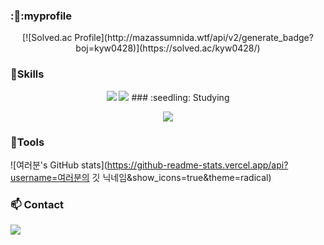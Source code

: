###  :👏:myprofile
<p align ="center">
    [![Solved.ac Profile](http://mazassumnida.wtf/api/v2/generate_badge?boj=kyw0428)](https://solved.ac/kyw0428/)
</p>


###  :muscle:Skills

<p align ="center">
<img src="https://img.shields.io/badge/python-3776AB?style=flat-square&logo=python&logoColor=white" />
<img src="https://img.shields.io/badge/python-3776AB?style=flat-square&logo=python&logoColor=white" />
### :seedling: Studying

<p align ="center">
<img src="https://img.shields.io/badge/Kubernetes-326CE5?style=flat-square&logo=Kubernetes&logoColor=white" />
    

###  :hammer:Tools


<p align ="center">

![여러분's GitHub stats](https://github-readme-stats.vercel.app/api?username=여러분의 깃 닉네임&show_icons=true&theme=radical)





###  :mailbox: Contact

<a href="mailto:여러분의 지메일주소" target="_blank"><img src="https://img.shields.io/badge/Gmail-EA4335?style=flat-square&logoGmail&logoColor=white" ></a>

<!--
**tissuecat0823/tissuecat0823** is a ✨ _special_ ✨ repository because its `README.md` (this file) appears on your GitHub profile.

Here are some ideas to get you started:

- 🔭 I’m currently working on ...
- 🌱 I’m currently learning ...
- 👯 I’m looking to collaborate on ...
- 🤔 I’m looking for help with ...
- 💬 Ask me about ...
- 📫 How to reach me: ...
- 😄 Pronouns: ...
- ⚡ Fun fact: ...
-->
